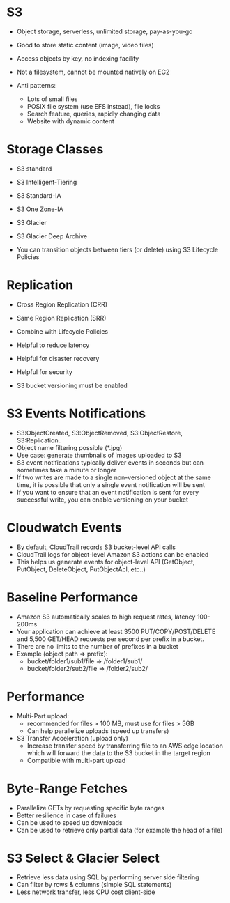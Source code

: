 # S3

- Object storage, serverless, unlimited storage, pay-as-you-go
- Good to store static content (image, video files)
- Access objects by key, no indexing facility
- Not a filesystem, cannot be mounted natively on EC2


- Anti patterns:
  - Lots of small files
  - POSIX file system (use EFS instead), file locks
  - Search feature, queries, rapidly changing data
  - Website with dynamic content

# Storage Classes

- S3 standard
- S3 Intelligent-Tiering
- S3 Standard-IA
- S3 One Zone-IA
- S3 Glacier
- S3 Glacier Deep Archive


- You can transition objects between tiers (or delete) using S3 Lifecycle Policies
  

# Replication

- Cross Region Replication (CRR)
- Same Region Replication (SRR)
- Combine with Lifecycle Policies

- Helpful to reduce latency
- Helpful for disaster recovery
- Helpful for security

- S3 bucket versioning must be enabled

# S3 Events Notifications

- S3:ObjectCreated, S3:ObjectRemoved, S3:ObjectRestore, S3:Replication..
- Object name filtering possible (*.jpg)
- Use case: generate thumbnails of images uploaded to S3
- S3 event notifications typically deliver events in seconds but can sometimes take a minute or longer
- If two writes are made to a single non-versioned object at the same time, it is possible that only a single event notification will be sent
- If you want to ensure that an event notification is sent for every successful write, you can enable versioning on your bucket

# Cloudwatch Events

- By default, CloudTrail records S3 bucket-level API calls
- CloudTrail logs for object-level Amazon S3 actions can be enabled
- This helps us generate events for object-level API (GetObject, PutObject, DeleteObject, PutObjectAcl, etc..)

# Baseline Performance

- Amazon S3 automatically scales to high request rates, latency 100-200ms
- Your application can achieve at least 3500 PUT/COPY/POST/DELETE and 5,500 GET/HEAD requests per second per prefix in a bucket.
- There are no limits to the number of prefixes in a bucket
- Example (object path => prefix):
  - bucket/folder1/sub1/file => /folder1/sub1/
  - bucket/folder2/sub2/file => /folder2/sub2/

# Performance

- Multi-Part upload:
  - recommended for files > 100 MB, must use for files > 5GB
  - Can help parallelize uploads (speed up transfers)
- S3 Transfer Acceleration (upload only)
  - Increase transfer speed by transferring file to an AWS edge location which will forward the data to the S3 bucket in the target region
  - Compatible with multi-part upload

# Byte-Range Fetches

- Parallelize GETs by requesting specific byte ranges
- Better resilience in case of failures
- Can be used to speed up downloads
- Can be used to retrieve only partial data (for example the head of a file)

# S3 Select & Glacier Select

- Retrieve less data using SQL by performing server side filtering
- Can filter by rows & columns (simple SQL statements)
- Less network transfer, less CPU cost client-side